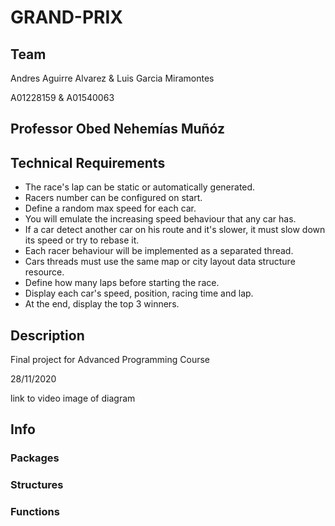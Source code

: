 # GRAND-PRIX

## Team

Andres Aguirre Alvarez & Luis Garcia Miramontes

A01228159 & A01540063

## Professor Obed Nehemías Muñóz

Technical Requirements
----------------------
- The race's lap can be static or automatically generated.
- Racers number can be configured on start.
- Define a random max speed for each car.
- You will emulate the increasing speed behaviour that any car has.
- If a car detect another car on his route and it's slower, it must slow down its speed or try to rebase it.
- Each racer behaviour will be implemented as a separated thread.
- Cars threads must use the same map or city layout data structure resource.
- Define how many laps before starting the race.
- Display each car's speed, position, racing time and lap.
- At the end, display the top 3 winners.


## Description

Final project for Advanced Programming Course

28/11/2020

link to video
image of diagram


## Info
### Packages
### Structures
### Functions
